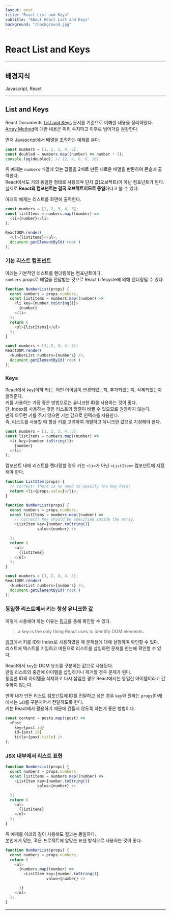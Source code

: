 ```yaml
---
layout: post
title: "React List and Keys"
subtitle: "About React List and Keys"
background: "/background.jpg"
---
```


# React List and Keys

***

## 배경지식  
Javascript, React  

***

## List and Keys  
React Documents [List and Keys](https://reactjs.org/docs/lists-and-keys.html) 문서를 기준으로 이해한 내용을 정리하였다.  
[Array Method](https://www.w3schools.com/js/js_array_methods.asp)에 대한 내용은 미리 숙지하고 이후로 넘어가길 권장한다.  

먼저 Javascript에서 배열을 조작하는 예제를 본다.  
```javascript
const numbers = [1, 2, 3, 4, 5];
const doubled = numbers.map((number) => number * 2);
console.log(doubled); // [2, 4, 6, 8, 10]
```

위 예제는 `numbers` 배열에 있는 값들을 2배로 만든 새로운 배열을 반환하여 콘솔에 출력한다.  
React에서도 거의 동일한 형태로 사용되며 단지 값(오브젝트)이 아닌 컴포넌트가 된다.  
실제로 **React의 컴포넌트는 결국 오브젝트이므로 동일**하다고 볼 수 있다.  

아래의 예제는 리스트를 화면에 출력한다.  

```javascript
const numbers = [1, 2, 3, 4, 5];
const listItems = numbers.map((number) =>
  <li>{number}</li>
);

ReactDOM.render(
  <ul>{listItems}</ul>,
  document.getElementById('root')
);
```

### 기본 리스트 컴포넌트  
아래는 기본적인 리스트를 렌더링하는 컴포넌트이다.  
`numbers` props로 배열을 전달받는 것으로 React Lifecycle에 의해 렌더링될 수 있다.  
```javascript
function NumberList(props) {
  const numbers = props.numbers;
  const listItems = numbers.map((number) =>
    <li key={number.toString()}>
      {number}
    </li>
  );
  return (
    <ul>{listItems}</ul>
  );
}

const numbers = [1, 2, 3, 4, 5];
ReactDOM.render(
  <NumberList numbers={numbers} />,
  document.getElementById('root')
);
```

### Keys  
React에서 `key`(이하 키)는 어떤 아이템이 변경되었는지, 추가되었는지, 삭제되었는지 알려준다.  
키를 사용하는 가장 좋은 방법으로는 유니크한 ID를 사용하는 것이 좋다.  
단, Index를 사용하는 것은 리스트의 정렬이 바뀔 수 있으므로 권장하지 않는다.  
만약 아무런 키를 주지 않으면 기본 값으로 인덱스를 사용한다.  
즉, 리스트를 사용할 때 항상 키를 고려하여 개발하고 유니크한 값으로 지정해야 한다.  
```javascript
const numbers = [1, 2, 3, 4, 5];
const listItems = numbers.map((number) =>
  <li key={number.toString()}>
    {number}
  </li>
);
```

컴포넌트 내에 리스트를 렌더링할 경우 키는 `<li>`가 아닌 `<ListItem>` 컴포넌트에 지정해야 한다.  
```javascript
function ListItem(props) {
  // Correct! There is no need to specify the key here:
  return <li>{props.value}</li>;
}

function NumberList(props) {
  const numbers = props.numbers;
  const listItems = numbers.map((number) =>
    // Correct! Key should be specified inside the array.
    <ListItem key={number.toString()}
              value={number} />

  );
  return (
    <ul>
      {listItems}
    </ul>
  );
}

const numbers = [1, 2, 3, 4, 5];
ReactDOM.render(
  <NumberList numbers={numbers} />,
  document.getElementById('root')
);
```

### 동일한 리스트에서 키는 항상 유니크한 값  
이렇게 사용해야 하는 이유는 [링크](https://medium.com/@robinpokorny/index-as-a-key-is-an-anti-pattern-e0349aece318)를 통해 확인할 수 있다.  
> a key is the only thing React uses to identify DOM elements.  

[링크](http://jsbin.com/wohima/edit?js,output)에서 키를 ID와 Index로 사용하였을 때 문제점에 대해 실행하여 확인할 수 있다.  
리스트에 텍스트를 기입하고 버튼으로 리스트를 삽입하면 문제를 한눈에 확인할 수 있다.  

React에서 `key`는 DOM 요소를 구분하는 값으로 사용된다.  
만일 리스트의 중간에 아이템을 삽입하거나 제거할 경우 문제가 된다.  
동일한 ID의 아이템을 삭제하고 다시 삽입한 경우 React에서는 동일한 아이템이라고 간주하지 않는다.  

만약 내가 만든 리스트 컴포넌트에 ID를 전달하고 싶은 경우 `key`와 원하는 `props`(아래에서는 `id`)를 구분지어서 전달하도록 한다.  
키는 React에서 활용하기 때문에 건들지 않도록 하는게 좋은 방법이다.  
```javascript
const content = posts.map((post) =>
  <Post
    key={post.id}
    id={post.id}
    title={post.title} />
);
```

### JSX 내부에서 리스트 표현  
```javascript
function NumberList(props) {
  const numbers = props.numbers;
  const listItems = numbers.map((number) =>
    <ListItem key={number.toString()}
              value={number} />

  );
  return (
    <ul>
      {listItems}
    </ul>
  );
}
```

위 예제를 아래와 같이 사용해도 결과는 동일하다.  
본인에게 맞는, 혹은 프로젝트에 알맞는 표현 방식으로 사용하는 것이 좋다.  
```javascript
function NumberList(props) {
  const numbers = props.numbers;
  return (
    <ul>
      {numbers.map((number) =>
        <ListItem key={number.toString()}
                  value={number} />

      )}
    </ul>
  );
}
```

***
